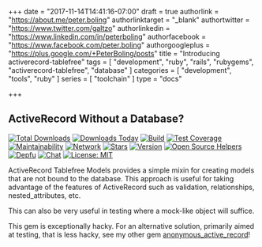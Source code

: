 +++
date = "2017-11-14T14:41:16-07:00"
draft = true
authorlink = "https://about.me/peter.boling"
authorlinktarget = "_blank"
authortwitter = "https://www.twitter.com/galtzo"
authorlinkedin = "https://www.linkedin.com/in/peterboling"
authorfacebook = "https://www.facebook.com/peter.boling"
authorgoogleplus = "https://plus.google.com/+PeterBoling/posts"
title = "Introducing activerecord-tablefree"
tags = [ "development", "ruby", "rails", "rubygems", "activerecord-tablefree", "database" ]
categories = [ "development", "tools", "ruby" ]
series = [ "toolchain" ]
type = "docs"

+++

## ActiveRecord Without a Database?

[![Total Downloads](https://img.shields.io/gem/rt/activerecord-tablefree.svg)](https://github.com/pboling/activerecord-tablefree)
[![Downloads Today](https://img.shields.io/gem/rd/activerecord-tablefree.svg)](https://github.com/pboling/activerecord-tablefree)
[![Build](https://img.shields.io/travis/pboling/activerecord-tablefree.svg)](https://travis-ci.org/pboling/activerecord-tablefree)
[![Test Coverage](https://api.codeclimate.com/v1/badges/9354ad73daf12d480e81/test_coverage)](https://codeclimate.com/github/pboling/activerecord-tablefree/test_coverage)
[![Maintainability](https://api.codeclimate.com/v1/badges/9354ad73daf12d480e81/maintainability)](https://codeclimate.com/github/pboling/activerecord-tablefree/maintainability)
[![Network](https://img.shields.io/github/forks/pboling/activerecord-tablefree.svg?style=social)](https://github.com/pboling/activerecord-tablefree/network)
[![Stars](https://img.shields.io/github/stars/pboling/activerecord-tablefree.svg?style=social)](https://github.com/pboling/activerecord-tablefree/stargazers)
[![Version](https://img.shields.io/gem/v/activerecord-tablefree.svg)](https://rubygems.org/gems/activerecord-tablefree)
[![Open Source Helpers](https://www.codetriage.com/pboling/activerecord-tablefree/badges/users.svg)](https://www.codetriage.com/pboling/activerecord-tablefree) 
[![Depfu](https://badges.depfu.com/badges/96a4d507f1a61a9368655f60fa3cb70f/count.svg)](https://depfu.com/github/pboling/activerecord-tablefree?project=Bundler)
[![Chat](https://img.shields.io/gitter/room/pboling/activerecord-tablefree.svg)](https://img.shields.io/gitter/room/pboling/activerecord-tablefree.svg)
[![License: MIT](https://img.shields.io/badge/License-MIT-green.svg)](https://opensource.org/licenses/MIT)

ActiveRecord Tablefree Models provides a simple mixin for creating models that are not bound to the database. This approach is useful for taking advantage of the features of ActiveRecord such as validation, relationships, nested_attributes, etc.

This can also be very useful in testing where a mock-like object will suffice.

This gem is exceptionally hacky.  For an alternative solution, primarily aimed at testing, that is less hacky, see my other gem [anonymous_active_record](https://rubygems.org/gems/anonymous_active_record)!
